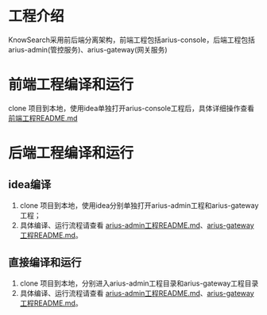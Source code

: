 # 工程介绍

KnowSearch采用前后端分离架构，前端工程包括arius-console，后端工程包括arius-admin(管控服务)、arius-gateway(网关服务)

# 前端工程编译和运行
clone 项目到本地，使用idea单独打开arius-console工程后，具体详细操作查看 [前端工程README.md](../arius-console/readme.md)

# 后端工程编译和运行
## idea编译
1. clone 项目到本地，使用idea分别单独打开arius-admin工程和arius-gateway工程；
2. 具体编译、运行流程请查看  [arius-admin工程README.md](../arius-admin/README.md)、[arius-gateway工程README.md](../arius-gateway/README.md)。

## 直接编译和运行
1. clone 项目到本地，分别进入arius-admin工程目录和arius-gateway工程目录
2. 具体编译、运行流程请查看  [arius-admin工程README.md](../arius-admin/README.md)、[arius-gateway工程README.md](../arius-gateway/README.md)。

 

